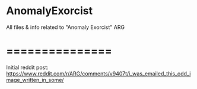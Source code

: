 # AnomalyExorcist
All files &amp; info related to "Anomaly Exorcist" ARG
# ===============

Initial reddit post: https://www.reddit.com/r/ARG/comments/v9407t/i_was_emailed_this_odd_image_written_in_some/
